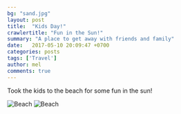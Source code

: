 ```yaml
---
bg: "sand.jpg"
layout: post
title:  "Kids Day!"
crawlertitle: "Fun in the Sun!"
summary: "A place to get away with friends and family"
date:   2017-05-10 20:09:47 +0700
categories: posts
tags: ['Travel']
author: mel
comments: true
---
```


Took the kids to the beach for some fun in the sun! 

<img src="{{ site.images }}/beach03.jpg" alt="Beach">
<img src="{{ site.images }}/beach02.jpg" alt="Beach">